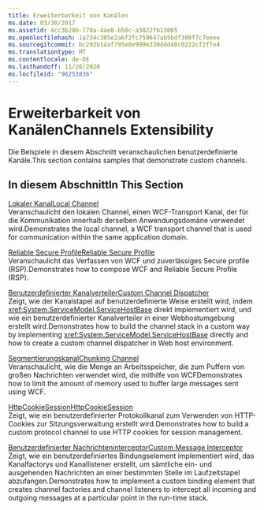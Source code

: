 ```yaml
---
title: Erweiterbarkeit von Kanälen
ms.date: 03/30/2017
ms.assetid: 4cc3b20b-778a-4ae8-b58c-a3822fb13065
ms.openlocfilehash: 1a734c305e2a6f2fc759647ab5bdf380f7c7eeee
ms.sourcegitcommit: bc293b14af795e0e999e3304dd40c0222cf2ffe4
ms.translationtype: MT
ms.contentlocale: de-DE
ms.lasthandoff: 11/26/2020
ms.locfileid: "96253836"
---
```

# <a name="channels-extensibility"></a><span data-ttu-id="38b2e-102">Erweiterbarkeit von Kanälen</span><span class="sxs-lookup"><span data-stu-id="38b2e-102">Channels Extensibility</span></span>

<span data-ttu-id="38b2e-103">Die Beispiele in diesem Abschnitt veranschaulichen benutzerdefinierte Kanäle.</span><span class="sxs-lookup"><span data-stu-id="38b2e-103">This section contains samples that demonstrate custom channels.</span></span>  
  
## <a name="in-this-section"></a><span data-ttu-id="38b2e-104">In diesem Abschnitt</span><span class="sxs-lookup"><span data-stu-id="38b2e-104">In This Section</span></span>  

 [<span data-ttu-id="38b2e-105">Lokaler Kanal</span><span class="sxs-lookup"><span data-stu-id="38b2e-105">Local Channel</span></span>](local-channel.md)  
 <span data-ttu-id="38b2e-106">Veranschaulicht den lokalen Channel, einen WCF-Transport Kanal, der für die Kommunikation innerhalb derselben Anwendungsdomäne verwendet wird.</span><span class="sxs-lookup"><span data-stu-id="38b2e-106">Demonstrates the local channel, a WCF transport channel that is used for communication within the same application domain.</span></span>  
  
 [<span data-ttu-id="38b2e-107">Reliable Secure Profile</span><span class="sxs-lookup"><span data-stu-id="38b2e-107">Reliable Secure Profile</span></span>](reliable-secure-profile.md)  
 <span data-ttu-id="38b2e-108">Veranschaulicht das Verfassen von WCF und zuverlässiges Secure profile (RSP).</span><span class="sxs-lookup"><span data-stu-id="38b2e-108">Demonstrates how to compose WCF and Reliable Secure Profile (RSP).</span></span>  
  
 [<span data-ttu-id="38b2e-109">Benutzerdefinierter Kanalverteiler</span><span class="sxs-lookup"><span data-stu-id="38b2e-109">Custom Channel Dispatcher</span></span>](custom-channel-dispatcher.md)  
 <span data-ttu-id="38b2e-110">Zeigt, wie der Kanalstapel auf benutzerdefinierte Weise erstellt wird, indem <xref:System.ServiceModel.ServiceHostBase> direkt implementiert wird, und wie ein benutzerdefinierter Kanalverteiler in einer Webhostumgebung erstellt wird.</span><span class="sxs-lookup"><span data-stu-id="38b2e-110">Demonstrates how to build the channel stack in a custom way by implementing <xref:System.ServiceModel.ServiceHostBase> directly and how to create a custom channel dispatcher in Web host environment.</span></span>  
  
 [<span data-ttu-id="38b2e-111">Segmentierungskanal</span><span class="sxs-lookup"><span data-stu-id="38b2e-111">Chunking Channel</span></span>](chunking-channel.md)  
 <span data-ttu-id="38b2e-112">Veranschaulicht, wie die Menge an Arbeitsspeicher, die zum Puffern von großen Nachrichten verwendet wird, die mithilfe von WCF</span><span class="sxs-lookup"><span data-stu-id="38b2e-112">Demonstrates how to limit the amount of memory used to buffer large messages sent using WCF.</span></span>
  
 [<span data-ttu-id="38b2e-113">HttpCookieSession</span><span class="sxs-lookup"><span data-stu-id="38b2e-113">HttpCookieSession</span></span>](httpcookiesession.md)  
 <span data-ttu-id="38b2e-114">Zeigt, wie ein benutzerdefinierter Protokollkanal zum Verwenden von HTTP-Cookies zur Sitzungsverwaltung erstellt wird.</span><span class="sxs-lookup"><span data-stu-id="38b2e-114">Demonstrates how to build a custom protocol channel to use HTTP cookies for session management.</span></span>  
  
 [<span data-ttu-id="38b2e-115">Benutzerdefinierter Nachrichteninterceptor</span><span class="sxs-lookup"><span data-stu-id="38b2e-115">Custom Message Interceptor</span></span>](custom-message-interceptor.md)  
 <span data-ttu-id="38b2e-116">Zeigt, wie ein benutzerdefiniertes Bindungselement implementiert wird, das Kanalfactorys und Kanallistener erstellt, um sämtliche ein- und ausgehenden Nachrichten an einer bestimmten Stelle im Laufzeitstapel abzufangen.</span><span class="sxs-lookup"><span data-stu-id="38b2e-116">Demonstrates how to implement a custom binding element that creates channel factories and channel listeners to intercept all incoming and outgoing messages at a particular point in the run-time stack.</span></span>
